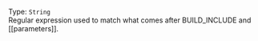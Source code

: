 Type: `String`  
Regular expression used to match what comes after BUILD_INCLUDE and [[parameters]].  